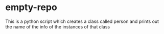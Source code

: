 # empty-repo

This is a python script which creates a class called person and prints out the name of the info of the instances of that class
